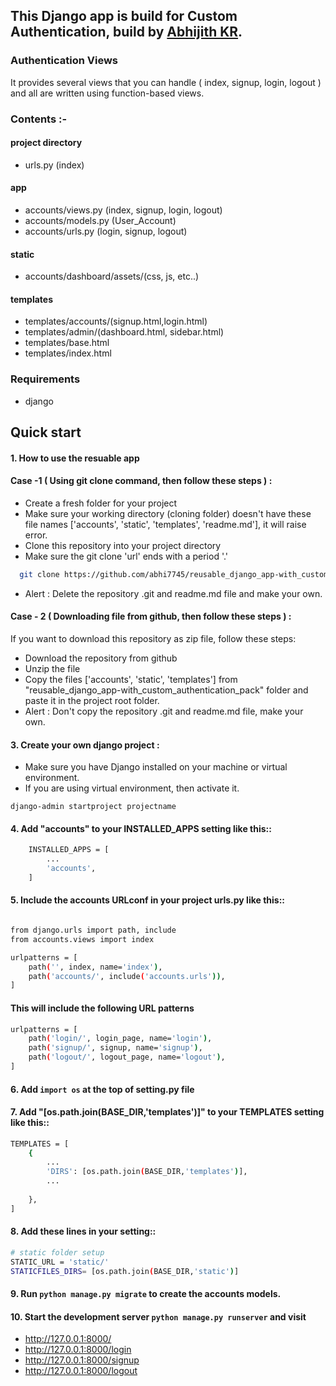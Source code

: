## This Django app is build for Custom Authentication, build by [Abhijith KR](https://github.com/abhi7745).

### Authentication Views
It provides several views that you can handle ( index, signup, login, logout ) and all are written using function-based views.

### Contents :-

#### project directory
- urls.py (index) 

#### app
- accounts/views.py (index, signup, login, logout)
- accounts/models.py (User_Account)
- accounts/urls.py (login, signup, logout)

#### static
- accounts/dashboard/assets/(css, js, etc..)

#### templates
- templates/accounts/(signup.html,login.html)
- templates/admin/(dashboard.html, sidebar.html)
- templates/base.html
- templates/index.html

### Requirements
- django

Quick start
-----------

#### 1. How to use the resuable app
#### Case -1 ( Using git clone command, then follow these steps ) :
- Create a fresh folder for your project 
- Make sure your working directory (cloning folder) doesn't have these file names ['accounts', 'static', 'templates', 'readme.md'], it will raise error.
- Clone this repository into your project directory
- Make sure the git clone 'url' ends with a period '.' 

```bash
  git clone https://github.com/abhi7745/reusable_django_app-with_custom_authentication_pack.git .
```
- Alert : Delete the repository .git and readme.md file and make your own.

#### Case - 2 ( Downloading file from github, then follow these steps ) :
If you want to download this repository as zip file, follow these steps:
- Download the repository from github
- Unzip the file
- Copy the files ['accounts', 'static', 'templates'] from "reusable_django_app-with_custom_authentication_pack" folder and paste it in the project root folder. 
- Alert : Don't copy the repository .git and readme.md file, make your own.

#### 3. Create your own django project :
- Make sure you have Django installed on your machine or virtual environment.
- If you are using virtual environment, then activate it.

```django-admin startproject projectname```

#### 4. Add "accounts" to your INSTALLED_APPS setting like this::

``` bash
    INSTALLED_APPS = [
        ...
        'accounts',
    ]
```


#### 5. Include the accounts URLconf in your project urls.py like this::

```bash

from django.urls import path, include
from accounts.views import index

urlpatterns = [
    path('', index, name='index'),
    path('accounts/', include('accounts.urls')),
]
```

#### This will include the following URL patterns
```bash
urlpatterns = [
    path('login/', login_page, name='login'),
    path('signup/', signup, name='signup'),
    path('logout/', logout_page, name='logout'),
]
```
#### 6. Add ```import os``` at the top of setting.py file

#### 7. Add "[os.path.join(BASE_DIR,'templates')]" to your TEMPLATES setting like this::

```bash
TEMPLATES = [
    {
        ...
        'DIRS': [os.path.join(BASE_DIR,'templates')],
        ...
       
    },
]
```
#### 8. Add these lines in your setting::
```bash
# static folder setup
STATIC_URL = 'static/'
STATICFILES_DIRS= [os.path.join(BASE_DIR,'static')]
```

#### 9. Run ``python manage.py migrate`` to create the accounts models.

#### 10. Start the development server ``python manage.py runserver`` and visit
- http://127.0.0.1:8000/
- http://127.0.0.1:8000/login
- http://127.0.0.1:8000/signup
- http://127.0.0.1:8000/logout
